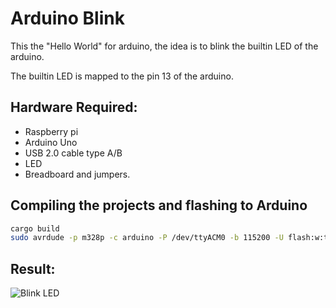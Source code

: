 
# Arduino Blink

This the "Hello World" for arduino, the idea is to blink the builtin LED of the arduino.

The builtin LED is mapped to the pin 13 of the arduino.

## Hardware Required:
* Raspberry pi
* Arduino Uno
* USB 2.0 cable type A/B
* LED
* Breadboard and jumpers.

## Compiling the projects and flashing to Arduino
```bash
cargo build
sudo avrdude -p m328p -c arduino -P /dev/ttyACM0 -b 115200 -U flash:w:target/avr-atmega328p/debug/arduino_blink.elf
```

## Result:
![Blink LED](imgs/BlinkLED.gif)
